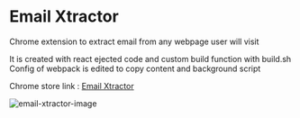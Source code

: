 # Email Xtractor

Chrome extension to extract email from any webpage user will visit

It is created with react ejected code and custom build function with build.sh
Config of webpack is edited to copy content and background script

Chrome store link : [Email Xtractor](https://chrome.google.com/webstore/detail/email-xtractor/bfmdimgjfjajkdcnebnibmneoflgfnpm)

![email-xtractor-image](https://drive.google.com/uc?export=view&id=10Q5OpxGVVdd9fAgigPuP2681dmA8n-TI)